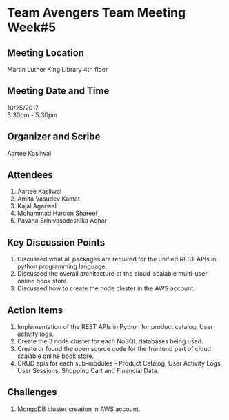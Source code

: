 # Team Avengers Team Meeting Week#5

## Meeting Location
Martin Luther King Library 4th floor  

## Meeting Date and Time
10/25/2017  
3:30pm - 5:30pm  

## Organizer and Scribe
Aartee Kasliwal  

## Attendees
1. Aartee Kasliwal
2. Amita Vasudev Kamat
3. Kajal Agarwal
4. Mohammad Haroon Shareef
5. Pavana Srinivasadeshika Achar

## Key Discussion Points
1. Discussed what all packages are required for the unified REST APIs in python programming language.
2. Discussed the overall architecture of the cloud-scalable multi-user online book store.
3. Discussed how to create the node cluster in the AWS account.

## Action Items
1. Implementation of the REST APIs in Python for product catalog, User activity logs.
2. Create the 3 node cluster for each NoSQL databases being used.
3. Create or found the open source code for the frontend part of cloud scalable online book store.
4. CRUD apis for each sub-modules - Product Catalog, User Activity Logs, User Sessions, Shopping Cart and Financial Data.

## Challenges
1. MongoDB cluster creation in AWS account.

